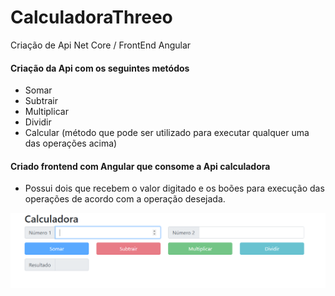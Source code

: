 # CalculadoraThreeo
Criação de Api Net Core / FrontEnd Angular

#### Criação da Api com os seguintes metódos

 - Somar
 - Subtrair
 - Multiplicar
 - Dividir
 - Calcular (método que pode ser utilizado para executar qualquer uma das operações acima)
 
 #### Criado frontend com Angular que consome a Api calculadora
 
   - Possui dois que recebem o valor digitado e os boões para execução das operações de acordo com a operação desejada.
 
![Screenshot](CalculadoraTh.PNG)
